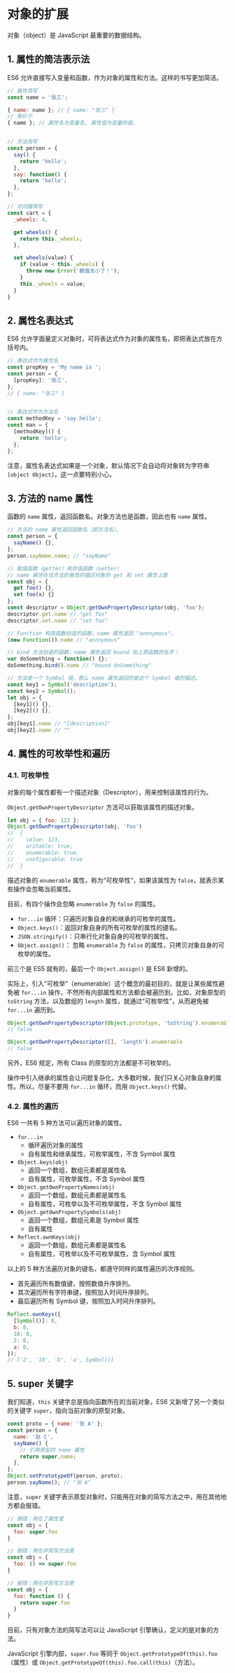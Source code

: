 # 对象的扩展

对象（object）是 JavaScript 最重要的数据结构。

## 1. 属性的简洁表示法

ES6 允许直接写入变量和函数，作为对象的属性和方法。这样的书写更加简洁。

```javascript
// 属性简写
const name = '张三';

{ name: name }; // { name: "张三" }
// 等价于
{ name }; // 属性名为变量名, 属性值为变量的值。


// 方法简写
const person = {
  say() {
    return 'hello';
  },
  say: function() {
    return 'hello';
  },
};

// 访问器简写
const cart = {
  _wheels: 4,

  get wheels() {
    return this._wheels;
  },

  set wheels(value) {
    if (value < this._wheels) {
      throw new Error('数值太小了！');
    }
    this._wheels = value;
  }
}
```

## 2. 属性名表达式

ES6 允许字面量定义对象时，可将表达式作为对象的属性名，即把表达式放在方括号内。

```javascript
// 表达式作为属性名
const propKey = 'My name is ';
const person = {
  [propKey]: '张三',
};
// { name: "张三" }


// 表达式作为方法名
const methodKey = 'say hello';
const man = {
  [methodKey]() {
    return 'hello';
  },
};

```

注意，属性名表达式如果是一个对象，默认情况下会自动将对象转为字符串 `[object Object]`，这一点要特别小心。

## 3. 方法的 name 属性

函数的 `name` 属性，返回函数名。对象方法也是函数，因此也有 `name` 属性。

```javascript
// 方法的 name 属性返回函数名（即方法名）。
const person = {
  sayName() {},
};
person.sayName.name; // "sayName"

// 取值函数（getter）和存值函数（setter）
// name 属性在该方法的属性的描述对象的 get 和 set 属性上面
const obj = {
  get foo() {},
  set foo(x) {}
};
const descriptor = Object.getOwnPropertyDescriptor(obj, 'foo');
descriptor.get.name // "get foo"
descriptor.set.name // "set foo"

// Function 构造函数创造的函数，name 属性返回 "anonymous"。
(new Function()).name // "anonymous"

// bind 方法创造的函数，name 属性返回 bound 加上原函数的名字；
var doSomething = function() {};
doSomething.bind().name // "bound doSomething"

// 方法是一个 Symbol 值，那么 name 属性返回的是这个 Symbol 值的描述。
const key1 = Symbol('description');
const key2 = Symbol();
let obj = {
  [key1]() {},
  [key2]() {},
};
obj[key1].name // "[description]"
obj[key2].name // ""
```

## 4. 属性的可枚举性和遍历

### 4.1. 可枚举性

对象的每个属性都有一个描述对象（Descriptor），用来控制该属性的行为。

`Object.getOwnPropertyDescriptor` 方法可以获取该属性的描述对象。

```javascript
let obj = { foo: 123 };
Object.getOwnPropertyDescriptor(obj, 'foo')
//  {
//    value: 123,
//    writable: true,
//    enumerable: true,
//    configurable: true
//  }
```

描述对象的 `enumerable` 属性，称为“可枚举性”，如果该属性为 `false`，就表示某些操作会忽略当前属性。

目前，有四个操作会忽略 `enumerable` 为 `false` 的属性。

* `for...in` 循环：只遍历对象自身的和继承的可枚举的属性。
* `Object.keys()`：返回对象自身的所有可枚举的属性的键名。
* `JSON.stringify()`：只串行化对象自身的可枚举的属性。
* `Object.assign()`： 忽略 `enumerable` 为 `false` 的属性，只拷贝对象自身的可枚举的属性。

前三个是 ES5 就有的，最后一个 `Object.assign()` 是 ES6 新增的。

实际上，引入“可枚举”（enumerable）这个概念的最初目的，就是让某些属性避免被 `for...in` 操作，不然所有内部属性和方法都会被遍历到。比如，对象原型的 `toString` 方法，以及数组的 `length` 属性，就通过“可枚举性”，从而避免被 `for...in` 遍历到。

```javascript
Object.getOwnPropertyDescriptor(Object.prototype, 'toString').enumerable
// false

Object.getOwnPropertyDescriptor([], 'length').enumerable
// false
```

另外，ES6 规定，所有 Class 的原型的方法都是不可枚举的。

操作中引入继承的属性会让问题复杂化，大多数时候，我们只关心对象自身的属性。所以，尽量不要用 `for...in` 循环，而用 `Object.keys()` 代替。

### 4.2. 属性的遍历

ES6 一共有 5 种方法可以遍历对象的属性。

* `for...in`
  * 循环遍历对象的属性
  * 自有属性和继承属性，可枚举属性，不含 Symbol 属性
* `Object.keys(obj)`
  * 返回一个数组，数组元素都是属性名
  * 自有属性，可枚举属性，不含 Symbol 属性
* `Object.getOwnPropertyNames(obj)`
  * 返回一个数组，数组元素都是属性名
  * 自有属性，可枚举以及不可枚举属性，不含 Symbol 属性
* `Object.getOwnPropertySymbols(obj)`
  * 返回一个数组，数组元素是 Symbol 属性
  * 自有属性
* `Reflect.ownKeys(obj)`
  * 返回一个数组，数组元素都是属性名
  * 自有属性，可枚举以及不可枚举属性，含 Symbol 属性

以上的 5 种方法遍历对象的键名，都遵守同样的属性遍历的次序规则。

* 首先遍历所有数值键，按照数值升序排列。
* 其次遍历所有字符串键，按照加入时间升序排列。
* 最后遍历所有 Symbol 键，按照加入时间升序排列。

```javascript
Reflect.ownKeys({
  [Symbol()]: 0,
  b: 0,
  10: 0,
  2: 0,
  a: 0,
});
// ['2', '10', 'b', 'a', Symbol()]
```

## 5. super 关键字

我们知道，`this` 关键字总是指向函数所在的当前对象，ES6 又新增了另一个类似的关键字 `super`，指向当前对象的原型对象。

```javascript
const proto = { name: '张 A' };
const person = {
  name: '赵 C',
  sayName() {
    // 引用原型的 name 属性
    return super.name;
  },
};
Object.setPrototypeOf(person, proto);
person.sayName(); // "张 A"
```

注意，`super` 关键字表示原型对象时，只能用在对象的简写方法之中，用在其他地方都会报错。

```javascript
// 报错：用在了属性里
const obj = {
  foo: super.foo
}

// 报错：用在非简写方法里
const obj = {
  foo: () => super.foo
}

// 报错：用在非简写方法里
const obj = {
  foo: function () {
    return super.foo
  }
}
```

目前，只有对象方法的简写法可以让 JavaScript 引擎确认，定义的是对象的方法。

JavaScript 引擎内部，`super.foo` 等同于 `Object.getPrototypeOf(this).foo`（属性）或 `Object.getPrototypeOf(this).foo.call(this)`（方法）。